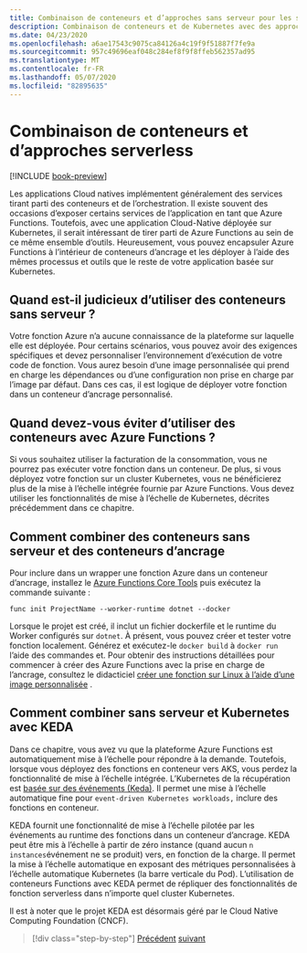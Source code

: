 ```yaml
---
title: Combinaison de conteneurs et d’approches sans serveur pour les services Cloud natifs
description: Combinaison de conteneurs et de Kubernetes avec des approches sans serveur
ms.date: 04/23/2020
ms.openlocfilehash: a6ae17543c9075ca84126a4c19f9f51887f7fe9a
ms.sourcegitcommit: 957c49696eaf048c284ef8f9f8ffeb562357ad95
ms.translationtype: MT
ms.contentlocale: fr-FR
ms.lasthandoff: 05/07/2020
ms.locfileid: "82895635"
---
```

# <a name="combining-containers-and-serverless-approaches"></a>Combinaison de conteneurs et d’approches serverless

[!INCLUDE [book-preview](../../../includes/book-preview.md)]

Les applications Cloud natives implémentent généralement des services tirant parti des conteneurs et de l’orchestration. Il existe souvent des occasions d’exposer certains services de l’application en tant que Azure Functions. Toutefois, avec une application Cloud-Native déployée sur Kubernetes, il serait intéressant de tirer parti de Azure Functions au sein de ce même ensemble d’outils. Heureusement, vous pouvez encapsuler Azure Functions à l’intérieur de conteneurs d’ancrage et les déployer à l’aide des mêmes processus et outils que le reste de votre application basée sur Kubernetes.

## <a name="when-does-it-make-sense-to-use-containers-with-serverless"></a>Quand est-il judicieux d’utiliser des conteneurs sans serveur ?

Votre fonction Azure n’a aucune connaissance de la plateforme sur laquelle elle est déployée. Pour certains scénarios, vous pouvez avoir des exigences spécifiques et devez personnaliser l’environnement d’exécution de votre code de fonction. Vous aurez besoin d’une image personnalisée qui prend en charge les dépendances ou d’une configuration non prise en charge par l’image par défaut. Dans ces cas, il est logique de déployer votre fonction dans un conteneur d’ancrage personnalisé.

## <a name="when-should-you-avoid-using-containers-with-azure-functions"></a>Quand devez-vous éviter d’utiliser des conteneurs avec Azure Functions ?

Si vous souhaitez utiliser la facturation de la consommation, vous ne pourrez pas exécuter votre fonction dans un conteneur. De plus, si vous déployez votre fonction sur un cluster Kubernetes, vous ne bénéficierez plus de la mise à l’échelle intégrée fournie par Azure Functions. Vous devez utiliser les fonctionnalités de mise à l’échelle de Kubernetes, décrites précédemment dans ce chapitre.

## <a name="how-to-combine-serverless-and-docker-containers"></a>Comment combiner des conteneurs sans serveur et des conteneurs d’ancrage

Pour inclure dans un wrapper une fonction Azure dans un conteneur d’ancrage, installez le [Azure Functions Core Tools](https://github.com/Azure/azure-functions-core-tools) puis exécutez la commande suivante :

```console
func init ProjectName --worker-runtime dotnet --docker
```

Lorsque le projet est créé, il inclut un fichier dockerfile et le runtime du Worker configurés sur `dotnet`. À présent, vous pouvez créer et tester votre fonction localement. Générez et exécutez-le `docker build` à `docker run` l’aide des commandes et. Pour obtenir des instructions détaillées pour commencer à créer des Azure Functions avec la prise en charge de l’ancrage, consultez le didacticiel [créer une fonction sur Linux à l’aide d’une image personnalisée](https://docs.microsoft.com/azure/azure-functions/functions-create-function-linux-custom-image) .

## <a name="how-to-combine-serverless-and-kubernetes-with-keda"></a>Comment combiner sans serveur et Kubernetes avec KEDA

Dans ce chapitre, vous avez vu que la plateforme Azure Functions est automatiquement mise à l’échelle pour répondre à la demande. Toutefois, lorsque vous déployez des fonctions en conteneur vers AKS, vous perdez la fonctionnalité de mise à l’échelle intégrée. L’Kubernetes de la récupération est [basée sur des événements (Keda)](https://docs.microsoft.com/azure/azure-functions/functions-kubernetes-keda). Il permet une mise à l’échelle automatique fine pour `event-driven Kubernetes workloads,` inclure des fonctions en conteneur.

KEDA fournit une fonctionnalité de mise à l’échelle pilotée par les événements au runtime des fonctions dans un conteneur d’ancrage. KEDA peut être mis à l’échelle à partir de zéro instance (quand aucun `n instances`événement ne se produit) vers, en fonction de la charge. Il permet la mise à l’échelle automatique en exposant des métriques personnalisées à l’échelle automatique Kubernetes (la barre verticale du Pod). L’utilisation de conteneurs Functions avec KEDA permet de répliquer des fonctionnalités de fonction serverless dans n’importe quel cluster Kubernetes.

Il est à noter que le projet KEDA est désormais géré par le Cloud Native Computing Foundation (CNCF).

>[!div class="step-by-step"]
>[Précédent](leverage-serverless-functions.md)
>[suivant](deploy-containers-azure.md)
